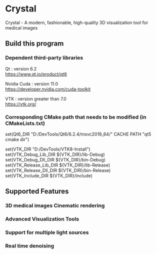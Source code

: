 # Crystal
Crystal - A modern, fashionable, high-quality 3D visualization tool for medical images

## Build this program

### Dependent third-party libraries


Qt : version 6.2   
https://www.qt.io/product/qt6

Nvidia Cuda : version 11.0   
https://developer.nvidia.com/cuda-toolkit

VTK : version greater than 7.0   
https://vtk.org/

### Corresponding CMake path that needs to be modified (in CMakeLists.txt)

set(Qt6_DIR "D:/DevTools/Qt6/6.2.4/msvc2019_64/" CACHE PATH "qt5 cmake dir") 

set(VTK_DIR "D:/DevTools/VTK8-Install") \
set(VTK_Debug_Lib_DIR ${VTK_DIR}/lib-Debug) \
set(VTK_Debug_Dll_DIR ${VTK_DIR}/bin-Debug) \
set(VTK_Release_Lib_DIR ${VTK_DIR}/lib-Release) \
set(VTK_Release_Dll_DIR ${VTK_DIR}/bin-Release) \
set(VTK_Include_DIR ${VTK_DIR}/include) 


## Supported Features

### 3D medical images Cinematic rendering

### Advanced Visualization Tools

### Support for multiple light sources

### Real time denoising









